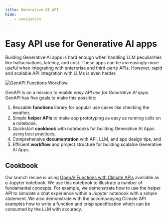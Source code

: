 ```yaml
---
title: Generative AI API
hide:
    - navigation
---
```


# Easy API use for Generative AI apps

Building Generative AI apps is hard enough when handling LLM peculiarities like hallucinations, latency, and cost. These apps can be increasingly more useful when integrating with enterprise and third-party APIs. However, rapid and scalable API integration with LLMs is even harder.

![GenAPI Functions Workflow](../assets/images/genmapp-functions-workflow.png)

GenAPI is on a mission to enable *easy API use for Generative AI apps*. GenAPI has five goals to make this possible:

1. Reusable **functions** library for popular use cases like checking the weather, 
2. Simple **helper APIs** to make app prototyping as easy as running cells on a notebook,
3. Quickstart **cookbook** with notebooks for building Generative AI Apps using best practices,
4. Comprehensive **documentation** with API, LLM, and app design tips, and
5. Efficient **workflow** and project structure for building scalable Generative AI Apps.

## Cookbook
Our launch recipe is using [OpenAI Functions with Climate APIs](functions/openai-functions-with-climate-apis.md) available as a Jupyter notebook. We use this notebook to illustrate a number of fundamental concepts. For example, we demonstrate how to use the helper API to simulate a chat experience within a Jupyter notebook with a simple statement. We also demonstrate with the accompanying Climate API examples how to write a function and crisp specification which can be consumed by the LLM with accuracy.

